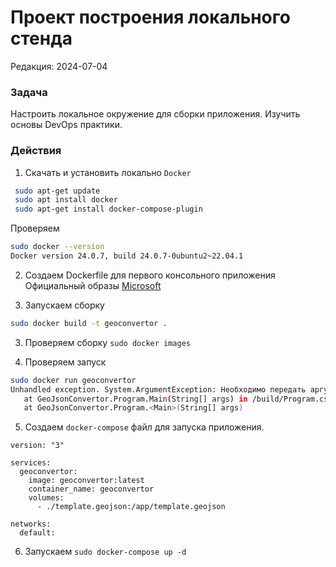 # Проект построения локального стенда
Редакция: 2024-07-04

### Задача
Настроить локальное окружение для сборки приложения. Изучить основы DevOps практики. 

### Действия
1. Скачать и установить локально `Docker`
```bash
 sudo apt-get update
 sudo apt install docker
 sudo apt-get install docker-compose-plugin
```
Проверяем
```bash
sudo docker --version
Docker version 24.0.7, build 24.0.7-0ubuntu2~22.04.1
```

2. Создаем Dockerfile для первого консольного приложения
Официальный образы [Microsoft](https://learn.microsoft.com/ru-ru/dotnet/architecture/microservices/net-core-net-framework-containers/official-net-docker-images)

2. Запускаем сборку 
```bash
sudo docker build -t geoconvertor .
```
3. Проверяем сборку `sudo docker images`

4. Проверяем запуск 
```bash
sudo docker run geoconvertor
Unhandled exception. System.ArgumentException: Необходимо передать аргументы! Наименование файла.
   at GeoJsonConvertor.Program.Main(String[] args) in /build/Program.cs:line 10
   at GeoJsonConvertor.Program.<Main>(String[] args)
```

5. Создаем `docker-compose` файл для запуска приложения.
```
version: "3"

services:
  geoconvertor:
    image: geoconvertor:latest
    container_name: geoconvertor
    volumes:
      - ./template.geojson:/app/template.geojson

networks:
  default:
```

6. Запускаем `sudo docker-compose up -d`





